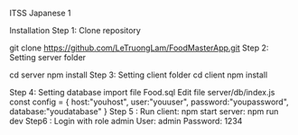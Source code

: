 ITSS Japanese 1

Installation
Step 1: Clone repository

git clone https://github.com/LeTruongLam/FoodMasterApp.git
Step 2: Setting server folder

cd server 
npm install
Step 3: Setting client folder
cd client 
npm install

Step 4: Setting database
import file Food.sql
Edit file server/db/index.js
const config = {
    host:"youhost",
    user:"youuser",
    password:"youpassword",
    database:"youdatabase"
}
Step 5 : Run
client: npm start
server: npm run dev
Step6 : Login with role admin
User: admin
Password: 1234
